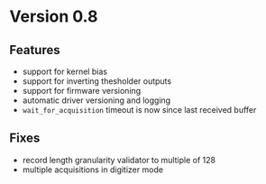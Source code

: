 # Version 0.8

## Features
* support for kernel bias
* support for inverting thesholder outputs
* support for firmware versioning
* automatic driver versioning and logging
* `wait_for_acquisition` timeout is now since last received buffer

## Fixes
* record length granularity validator to multiple of 128
* multiple acquisitions in digitizer mode
